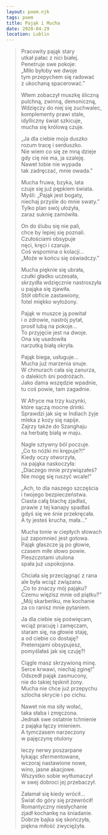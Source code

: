 ```yaml
---
layout: poem.njk
tags: poem
title: Pająk i Mucha
date: 2020-04-29
location: Lublin
---
```


> Pracowity pająk stary   
> utkał pałac z nici białej.  
> Penetruje swe pokoje:   
> „Miło byłoby we dwoje  
> tym przepychem się radować  
> z ukochaną spacerować.”  
>   
> Wtem zobaczył muszkę śliczną  
> pulchną, zwinną, demoniczną,                
> Wdzięczy do niej się zuchwalec,  
> komplementy prawi stale,   
> idylliczny świat szkicuje,  
> mucha się królową czuje.  
>   
> „Ja dla ciebie moja duszko  
> rozum tracę i serduszko.  
> Nie wiem co się ze mną dzieje  
> gdy cię nie ma, ja szaleję.  
> Nawet tobie nie wypada  
> tak zadręczać, mnie owada.”  
>   
> Mucha fruwa, bzyka, lata  
> czuje się już pępkiem świata.  
> Myśli: „Pająk jest bogaty,  
> niechaj przyśle do mnie swaty.”  
> Tylko plan swój ułożyła,  
> zaraz suknię zamówiła.  
>   
> On do ślubu się nie pali,  
> chce by lepiej się poznali.  
> Czułościami obsypuje  
> nęci, kręci i czaruje.  
> Coś wspomina o kolacji…  
> „Może w końcu się oświadczy.”  
>   
> Mucha pięknie się ubrała,  
> czułki gładko uczesała,  
> skrzydła wdzięcznie nastroszyła  
> u pająka się zjawiła.  
> Stół obficie zastawiony,  
> fotel miękko wyłożony.  
>   
> Pająk w muszce ją powitał  
> i o zdrowie, nastrój pytał,  
> prosił lubą na pokoje…  
> To przyjęcie jest na dwoje.  
> Ona się usadowiła  
> narzutką białą okryła.  
>   
> Pająk biega, usługuje…  
> Mucha już marzenia snuje.         
> W chmurach cała się zanurza,  
> o dalekich śni podróżach.  
> Jako dama wszędzie wpadnie,  
> tu coś powie, tam zagadnie.  
>   
> W Afryce ma trzy kuzynki,  
> które sączą mocne drinki.  
> Sprawdzi jak się w Indiach żyje  
> mleka z kozy się napije.  
> Zajrzy także do Szanghaju  
> na herbatę białą w maju.  
>   
> Nagle sztywny ból poczuje.  
> „Co to nóżki mi krępuje?!”  
> Kiedy oczy otworzyła,  
> na pająka naskoczyła:  
> „Dlaczego mnie przywiązałeś?  
> Nie mogę się ruszyć wcale!”  
>   
> „Ach, to dla naszego szczęścia    
> i twojego bezpieczeństwa.  
> Ciasta całą blachę zjadłaś,  
> prawie z tej kanapy spadłaś  
> gdyś się we śnie przekręcała.  
> A ty jesteś krucha, mała…”  
>   
> Mucha tonie w ciepłych słowach  
> już zapomnieć jest gotowa.  
> Pająk głaszcze ją po głowie,  
> czasem miłe słowo powie.  
> Pieszczotami utulona  
> spała już uspokojona.  
>   
> Chciała się przeciągnąć z rana  
> ale była wciąż związana.  
> „Co to znaczy mój pająku?  
> Czemu więzisz mnie od piątku?”  
> „Mój skarbeńku, me kochanie  
> za co ranisz mnie pytaniem.  
>   
> Ja dla ciebie się poświęcam,  
> wciąż pracuję i zamęczam,  
> staram się, na głowie staję,  
> a od ciebie co dostaję?  
> Pretensjami obsypujesz,  
> pomyślałaś jak się czuję?!  
>   
> Ciągle masz skrzywioną minę.  
> Serce krwawi, niechaj zginę!”  
> Odszedł pająk zasmucony,  
> nie do takiej tęsknił żony.  
> Mucha nie chce już przepychu    
> szlocha skrycie i po cichu.  
>   
> Nawet nie ma siły wołać,  
> taka słaba i zmęczona.  
> Jednak swe ostatnie tchnienie  
> z pająka łączy imieniem.  
> A tymczasem narzeczony  
> w pajęczynę otulony  
>   
> leczy nerwy poszarpane  
> łykając sfermentowane,  
> wczoraj nastawione nowe,  
> wino, jasne akacjowe.  
> Wszystko sobie wytłumaczył                   
> w swej dobroci jej przebaczył.                    
>   
> Załamał się kiedy wrócił…  
> Świat do góry się przewrócił!  
> Romantyczny niesłychanie  
> zjadł kochankę na śniadanie.  
> Dobrze bajka się skończyła,  
> piękna miłość zwyciężyła.  
